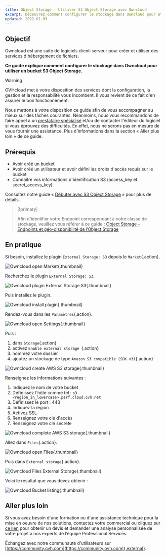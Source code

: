 ```yaml
---
title: Object Storage - Utiliser S3 Object Storage avec Owncloud
excerpt: Découvrez comment configurer le stockage dans Owncloud pour utiliser un bucket S3 Object Storage
updated: 2022-01-03
---
```


## Objectif

Owncloud est une suite de logiciels client-serveur pour créer et utiliser des services d'hébergement de fichiers.

**Ce guide explique comment configurer le stockage dans Owncloud pour utiliser un bucket S3 Object Storage.**

> [!warning]
>
> OVHcloud met à votre disposition des services dont la configuration, la gestion et la responsabilité vous incombent. Il vous revient de ce fait d'en assurer le bon fonctionnement.
>
> Nous mettons à votre disposition ce guide afin de vous accompagner au mieux sur des tâches courantes. Néanmoins, nous vous recommandons de faire appel à un [prestataire spécialisé](https://partner.ovhcloud.com/fr/directory/) et/ou de contacter l'éditeur du logiciel si vous éprouvez des difficultés. En effet, nous ne serons pas en mesure de vous fournir une assistance. Plus d'informations dans la section « Aller plus loin » de ce guide.
>

## Prérequis

- Avoir créé un bucket
- Avoir créé un utilisateur et avoir défini les droits d'accès requis sur le bucket
- Connaître vos informations d'identification S3 (access_key et secret_access_key).

Consultez notre guide « [Débuter avec S3 Object Storage](s3_getting_started_with_object_storage1.) » pour plus de détails.

> [!primary]
>
> Afin d'identifier votre Endpoint correspondant à votre classe de stockage, veuillez vous référer à ce guide : [Object Storage - Endpoints et géo-disponibilité de l’Object Storage](s3_location1.)
>

## En pratique

Si besoin, installez le plugin `External Storage: S3` depuis le `Market`{.action}.

![Owncloud open Market](HighPerf-Owncloud-20211209131331778.png){.thumbnail}

Recherchez le plugin `External Storage: S3`.

![Owncloud plugin External Storage S3](HighPerf-Owncloud-20211209131556714.png){.thumbnail}

Puis installez le plugin.

![Owncloud install plugin](HighPerf-Owncloud-20211209131648711.png){.thumbnail}

Rendez-vous dans les `Paramètres`{.action}.

![Owncloud open Settings](HighPerf-Owncloud-20211209131942821.png){.thumbnail}

Puis :

1. dans `Storage`{.action}
2. activez `Enable external storage `{.action}
3. nommez votre dossier
4. ajoutez un stockage de type `Amazon S3 compatible (SDK v3)`{.action}

![Owncloud create AWS S3 storage](HighPerf-Owncloud-20211209143008822.png){.thumbnail}

Renseignez les informations suivantes :

1. Indiquez le nom de votre bucket
2. Définissez l'hôte comme tel : `s3.<region_in_lowercase>.perf.cloud.ovh.net`
3. Définissez le port : 443
4. Indiquez la région
5. Activez SSL
6. Renseignez votre clé d'accès
7. Renseignez votre clé secrète

![Owncloud complete AWS S3 storage](HighPerf-Owncloud-20211209133630272.png){.thumbnail}

Allez dans `Files`{.action}.

![Owncloud open Files](HighPerf-Owncloud-20211209133730832.png){.thumbnail}

Puis dans `External storage`{.action}.

![Owncloud Files External Storage](HighPerf-Owncloud-2021120913382299.png){.thumbnail}

Voici le résultat que vous devez obtenir :

![Owncloud Bucket listing](HighPerf-Owncloud-20211209140757288.png){.thumbnail}

## Aller plus loin

Si vous avez besoin d'une formation ou d'une assistance technique pour la mise en oeuvre de nos solutions, contactez votre commercial ou cliquez sur [ce lien](https://www.ovhcloud.com/fr/professional-services/) pour obtenir un devis et demander une analyse personnalisée de votre projet à nos experts de l’équipe Professional Services.

Échangez avec notre communauté d'utilisateurs sur [https://community.ovh.com](https://community.ovh.com){.external}.
